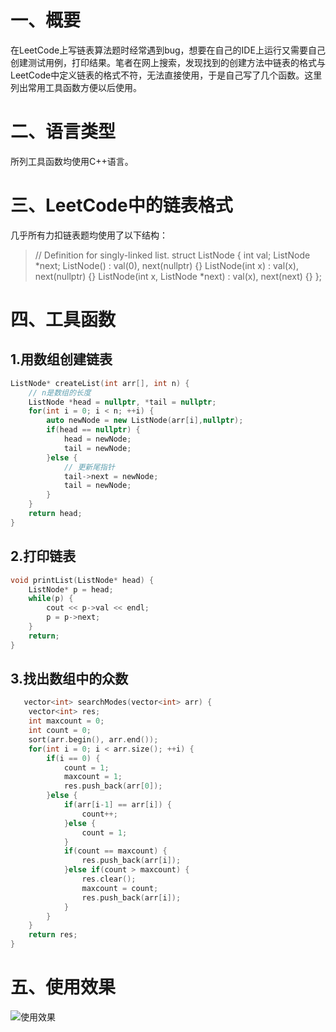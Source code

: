 ﻿# 一、概要
在LeetCode上写链表算法题时经常遇到bug，想要在自己的IDE上运行又需要自己创建测试用例，打印结果。笔者在网上搜索，发现找到的创建方法中链表的格式与LeetCode中定义链表的格式不符，无法直接使用，于是自己写了几个函数。这里列出常用工具函数方便以后使用。

# 二、语言类型
所列工具函数均使用C++语言。

# 三、LeetCode中的链表格式
几乎所有力扣链表题均使用了以下结构：

>// Definition for singly-linked list.
struct ListNode {
    int val;
    ListNode *next;
    ListNode() : val(0), next(nullptr) {}
    ListNode(int x) : val(x), next(nullptr) {}
    ListNode(int x, ListNode *next) : val(x), next(next) {}
};
# 四、工具函数
## 1.用数组创建链表
~~~cpp
ListNode* createList(int arr[], int n) {
    // n是数组的长度
    ListNode *head = nullptr, *tail = nullptr;
    for(int i = 0; i < n; ++i) {
        auto newNode = new ListNode(arr[i],nullptr);
        if(head == nullptr) {
            head = newNode;
            tail = newNode;
        }else {
            // 更新尾指针
            tail->next = newNode;
            tail = newNode;
        }
    }
    return head;
}
~~~

## 2.打印链表
~~~cpp
void printList(ListNode* head) {
    ListNode* p = head;
    while(p) {
        cout << p->val << endl;
        p = p->next;
    }
    return;
}
~~~

## 3.找出数组中的众数
~~~cpp
   vector<int> searchModes(vector<int> arr) {
    vector<int> res;
    int maxcount = 0;
    int count = 0;
    sort(arr.begin(), arr.end());
    for(int i = 0; i < arr.size(); ++i) {
        if(i == 0) {
            count = 1;
            maxcount = 1;
            res.push_back(arr[0]);
        }else {
            if(arr[i-1] == arr[i]) {
                count++;
            }else {
                count = 1;
            }
            if(count == maxcount) {
                res.push_back(arr[i]);
            }else if(count > maxcount) {
                res.clear();
                maxcount = count;
                res.push_back(arr[i]);
            }
        }
    }
    return res;
}
~~~
# 五、使用效果
![使用效果](https://img-blog.csdnimg.cn/963ed5a9e35c4ec1906de1c0b16216e7.png)

